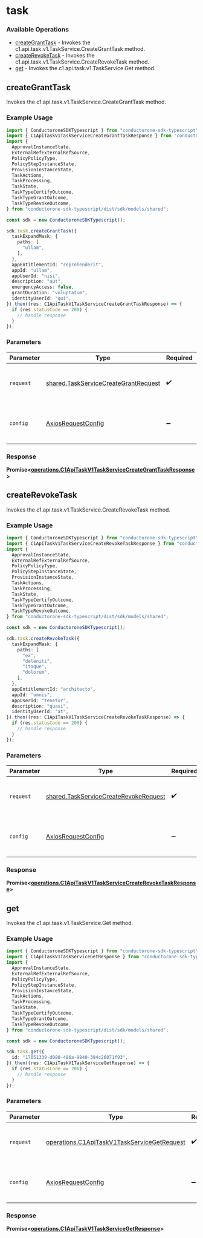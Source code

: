 # task

### Available Operations

* [createGrantTask](#creategranttask) - Invokes the c1.api.task.v1.TaskService.CreateGrantTask method.
* [createRevokeTask](#createrevoketask) - Invokes the c1.api.task.v1.TaskService.CreateRevokeTask method.
* [get](#get) - Invokes the c1.api.task.v1.TaskService.Get method.

## createGrantTask

Invokes the c1.api.task.v1.TaskService.CreateGrantTask method.

### Example Usage

```typescript
import { ConductoroneSDKTypescript } from "conductorone-sdk-typescript";
import { C1ApiTaskV1TaskServiceCreateGrantTaskResponse } from "conductorone-sdk-typescript/dist/sdk/models/operations";
import {
  ApprovalInstanceState,
  ExternalRefExternalRefSource,
  PolicyPolicyType,
  PolicyStepInstanceState,
  ProvisionInstanceState,
  TaskActions,
  TaskProcessing,
  TaskState,
  TaskTypeCertifyOutcome,
  TaskTypeGrantOutcome,
  TaskTypeRevokeOutcome,
} from "conductorone-sdk-typescript/dist/sdk/models/shared";

const sdk = new ConductoroneSDKTypescript();

sdk.task.createGrantTask({
  taskExpandMask: {
    paths: [
      "ullam",
    ],
  },
  appEntitlementId: "reprehenderit",
  appId: "ullam",
  appUserId: "nisi",
  description: "aut",
  emergencyAccess: false,
  grantDuration: "voluptatum",
  identityUserId: "qui",
}).then((res: C1ApiTaskV1TaskServiceCreateGrantTaskResponse) => {
  if (res.statusCode == 200) {
    // handle response
  }
});
```

### Parameters

| Parameter                                                                                    | Type                                                                                         | Required                                                                                     | Description                                                                                  |
| -------------------------------------------------------------------------------------------- | -------------------------------------------------------------------------------------------- | -------------------------------------------------------------------------------------------- | -------------------------------------------------------------------------------------------- |
| `request`                                                                                    | [shared.TaskServiceCreateGrantRequest](../../models/shared/taskservicecreategrantrequest.md) | :heavy_check_mark:                                                                           | The request object to use for the request.                                                   |
| `config`                                                                                     | [AxiosRequestConfig](https://axios-http.com/docs/req_config)                                 | :heavy_minus_sign:                                                                           | Available config options for making requests.                                                |


### Response

**Promise<[operations.C1ApiTaskV1TaskServiceCreateGrantTaskResponse](../../models/operations/c1apitaskv1taskservicecreategranttaskresponse.md)>**


## createRevokeTask

Invokes the c1.api.task.v1.TaskService.CreateRevokeTask method.

### Example Usage

```typescript
import { ConductoroneSDKTypescript } from "conductorone-sdk-typescript";
import { C1ApiTaskV1TaskServiceCreateRevokeTaskResponse } from "conductorone-sdk-typescript/dist/sdk/models/operations";
import {
  ApprovalInstanceState,
  ExternalRefExternalRefSource,
  PolicyPolicyType,
  PolicyStepInstanceState,
  ProvisionInstanceState,
  TaskActions,
  TaskProcessing,
  TaskState,
  TaskTypeCertifyOutcome,
  TaskTypeGrantOutcome,
  TaskTypeRevokeOutcome,
} from "conductorone-sdk-typescript/dist/sdk/models/shared";

const sdk = new ConductoroneSDKTypescript();

sdk.task.createRevokeTask({
  taskExpandMask: {
    paths: [
      "ex",
      "deleniti",
      "itaque",
      "dolorum",
    ],
  },
  appEntitlementId: "architecto",
  appId: "omnis",
  appUserId: "tenetur",
  description: "quasi",
  identityUserId: "at",
}).then((res: C1ApiTaskV1TaskServiceCreateRevokeTaskResponse) => {
  if (res.statusCode == 200) {
    // handle response
  }
});
```

### Parameters

| Parameter                                                                                      | Type                                                                                           | Required                                                                                       | Description                                                                                    |
| ---------------------------------------------------------------------------------------------- | ---------------------------------------------------------------------------------------------- | ---------------------------------------------------------------------------------------------- | ---------------------------------------------------------------------------------------------- |
| `request`                                                                                      | [shared.TaskServiceCreateRevokeRequest](../../models/shared/taskservicecreaterevokerequest.md) | :heavy_check_mark:                                                                             | The request object to use for the request.                                                     |
| `config`                                                                                       | [AxiosRequestConfig](https://axios-http.com/docs/req_config)                                   | :heavy_minus_sign:                                                                             | Available config options for making requests.                                                  |


### Response

**Promise<[operations.C1ApiTaskV1TaskServiceCreateRevokeTaskResponse](../../models/operations/c1apitaskv1taskservicecreaterevoketaskresponse.md)>**


## get

Invokes the c1.api.task.v1.TaskService.Get method.

### Example Usage

```typescript
import { ConductoroneSDKTypescript } from "conductorone-sdk-typescript";
import { C1ApiTaskV1TaskServiceGetResponse } from "conductorone-sdk-typescript/dist/sdk/models/operations";
import {
  ApprovalInstanceState,
  ExternalRefExternalRefSource,
  PolicyPolicyType,
  PolicyStepInstanceState,
  ProvisionInstanceState,
  TaskActions,
  TaskProcessing,
  TaskState,
  TaskTypeCertifyOutcome,
  TaskTypeGrantOutcome,
  TaskTypeRevokeOutcome,
} from "conductorone-sdk-typescript/dist/sdk/models/shared";

const sdk = new ConductoroneSDKTypescript();

sdk.task.get({
  id: "17051339-d080-486a-9840-394c26071f93",
}).then((res: C1ApiTaskV1TaskServiceGetResponse) => {
  if (res.statusCode == 200) {
    // handle response
  }
});
```

### Parameters

| Parameter                                                                                                  | Type                                                                                                       | Required                                                                                                   | Description                                                                                                |
| ---------------------------------------------------------------------------------------------------------- | ---------------------------------------------------------------------------------------------------------- | ---------------------------------------------------------------------------------------------------------- | ---------------------------------------------------------------------------------------------------------- |
| `request`                                                                                                  | [operations.C1ApiTaskV1TaskServiceGetRequest](../../models/operations/c1apitaskv1taskservicegetrequest.md) | :heavy_check_mark:                                                                                         | The request object to use for the request.                                                                 |
| `config`                                                                                                   | [AxiosRequestConfig](https://axios-http.com/docs/req_config)                                               | :heavy_minus_sign:                                                                                         | Available config options for making requests.                                                              |


### Response

**Promise<[operations.C1ApiTaskV1TaskServiceGetResponse](../../models/operations/c1apitaskv1taskservicegetresponse.md)>**

